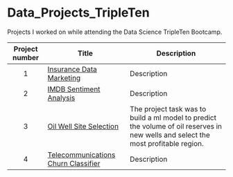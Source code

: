 # Data_Projects_TripleTen

Projects I worked on while attending the Data Science TripleTen Bootcamp.


| Project number | Title | Description |
| :-----------: | ----------- |----------- | 
| 1 | [Insurance Data Marketing](https://github.com/nelsonj1614/Data_Projects_TripleTen/tree/b82436a63a4b2ed4dad30f00168160fa063e72f1/01_Insurance_Data_Marketing) | Description |
| 2 | [IMDB Sentiment Analysis]() | Description |
| 3 | [Oil Well Site Selection](https://github.com/nelsonj1614/Data_Projects_TripleTen/tree/d4bd5f4f9c0a90ac94d3782b17af7d17ed0878d3/03_Oil_Well_Site_Selection_Project) | The project task was to build a ml model to predict the volume of oil reserves in new wells and select the most profitable region. |
| 4 | [Telecommunications Churn Classifier]() | Description |
